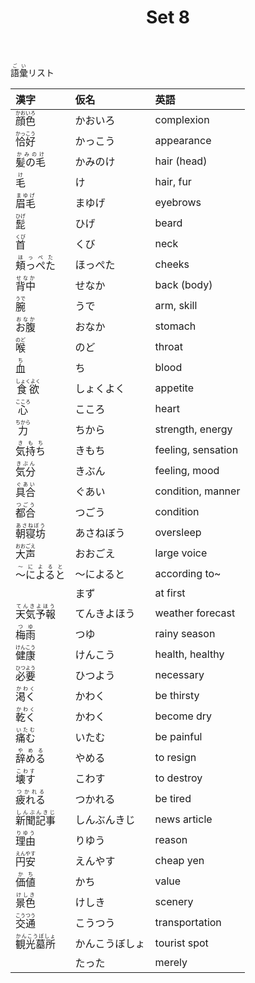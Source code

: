 ﻿---
layout: default
title: Set 8
parent: N4 Vocabulary List
grand_parent: <ruby>語彙<rt>ごい</rt></ruby> Vocabulary
nav_order: 8
---

<ruby>語彙<rt>ごい</rt></ruby>リスト

| 漢字															| 仮名				| 英語						|
|:--------------------------------------------------------------|:------------------|:--------------------------|
| <ruby>	顔色			<rt>	かおいろ			</rt></ruby>	| かおいろ			| complexion				|
| <ruby>	恰好			<rt>	かっこう			</rt></ruby>	| かっこう			| appearance				|
| <ruby>	髪の毛		<rt>	かみのけ			</rt></ruby>	| かみのけ			| hair (head)				|
| <ruby>	毛			<rt>	け				</rt></ruby>	| け					| hair, fur					|
| <ruby>	眉毛			<rt>	まゆげ			</rt></ruby>	| まゆげ				| eyebrows					|
| <ruby>	髭			<rt>	ひげ				</rt></ruby>	| ひげ				| beard						|
| <ruby>	首			<rt>	くび				</rt></ruby>	| くび				| neck						|
| <ruby>	頬っぺた		<rt>	ほっぺた			</rt></ruby>	| ほっぺた			| cheeks					|
| <ruby>	背中			<rt>	せなか			</rt></ruby>	| せなか				| back (body)				|
| <ruby>	腕			<rt>	うで				</rt></ruby>	| うで				| arm, skill				|
| <ruby>	お腹			<rt>	おなか			</rt></ruby>	| おなか				| stomach					|
| <ruby>	喉			<rt>	のど				</rt></ruby>	| のど				| throat					|
| <ruby>	血			<rt>	ち				</rt></ruby>	| ち					| blood						|
| <ruby>	食欲			<rt>	しょくよく		</rt></ruby>	| しょくよく			| appetite					|
| <ruby>	心			<rt>	こころ			</rt></ruby>	| こころ				| heart						|
| <ruby>	力			<rt>	ちから			</rt></ruby>	| ちから				| strength, energy			|
| <ruby>	気持ち		<rt>	きもち			</rt></ruby>	| きもち				| feeling, sensation		|
| <ruby>	気分			<rt>	きぶん			</rt></ruby>	| きぶん				| feeling, mood				|
| <ruby>	具合			<rt>	ぐあい			</rt></ruby>	| ぐあい				| condition, manner			|
| <ruby>	都合			<rt>	つごう			</rt></ruby>	| つごう				| condition					|
| <ruby>	朝寝坊		<rt>	あさねぼう		</rt></ruby>	| あさねぼう			| oversleep					|
| <ruby>	大声			<rt>	おおごえ			</rt></ruby>	| おおごえ			| large voice				|
| <ruby>	～によると	<rt>	～によると		</rt></ruby>	| ～によると			| according to~				|
|																| まず				| at first					|
| <ruby>	天気予報		<rt>	てんきよほう		</rt></ruby>	| てんきよほう		| weather forecast			|
| <ruby>	梅雨			<rt>	つゆ				</rt></ruby>	| つゆ				| rainy season				|
| <ruby>	健康			<rt>	けんこう			</rt></ruby>	| けんこう			| health, healthy			|
| <ruby>	必要			<rt>	ひつよう			</rt></ruby>	| ひつよう			| necessary					|
| <ruby>	渇く			<rt>	かわく			</rt></ruby>	| かわく				| be thirsty				|
| <ruby>	乾く			<rt>	かわく			</rt></ruby>	| かわく				| become dry				|
| <ruby>	痛む			<rt>	いたむ			</rt></ruby>	| いたむ				| be painful				|
| <ruby>	辞める		<rt>	やめる			</rt></ruby>	| やめる				| to resign					|
| <ruby>	壊す			<rt>	こわす			</rt></ruby>	| こわす				| to destroy				|
| <ruby>	疲れる		<rt>	つかれる			</rt></ruby>	| つかれる			| be tired					|
| <ruby>	新聞記事		<rt>	しんぶんきじ		</rt></ruby>	| しんぶんきじ		| news article				|
| <ruby>	理由			<rt>	りゆう			</rt></ruby>	| りゆう				| reason					|
| <ruby>	円安			<rt>	えんやす			</rt></ruby>	| えんやす			| cheap yen					|
| <ruby>	価値			<rt>	かち				</rt></ruby>	| かち				| value						|
| <ruby>	景色			<rt>	けしき			</rt></ruby>	| けしき				| scenery					|
| <ruby>	交通			<rt>	こうつう			</rt></ruby>	| こうつう			| transportation			|
| <ruby>	観光墓所		<rt>	かんこうぼしょ	</rt></ruby>	| かんこうぼしょ		| tourist spot				|
|																| たった				| merely					|



